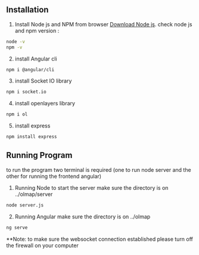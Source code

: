 ## Installation 

1. Install Node js and NPM from browser 
[Download Node js](https://nodejs.org/en/).
check node js and npm version :
```bash
node -v
npm -v
```
2. install Angular cli
```bash
npm i @angular/cli
```
3. install Socket IO library
```bash
npm i socket.io
```
4. install openlayers library
```bash
npm i ol
```
5. install express
```bash
npm install express
```

## Running Program 
to run the program two terminal is required (one to run node server and the other for running the frontend angular) 

1. Running Node to start the server
make sure the directory is on ../olmap/server 
```bash
node server.js
```
2. Running Angular 
make sure the directory is on ../olmap
```bash
ng serve
```
**Note: to make sure the websocket connection established please turn off the firewall on your computer


